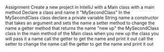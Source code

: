 Assignment 
Create a new project in IntelliJ with a Main class with a main method
Declare a class and name it "MySecondClass"
In the MySecondClass class declare 
a private variable String name
a constructor that takes an argument and sets the name
a setter method to change the name
a getter method that returns the name
"new up" the MySecondClass class in the main method of the Main class 
when you new up the class you will pass it a name
call the getter to get the name and print it out
call the setter to change the name
call the getter to get the name and print it out
